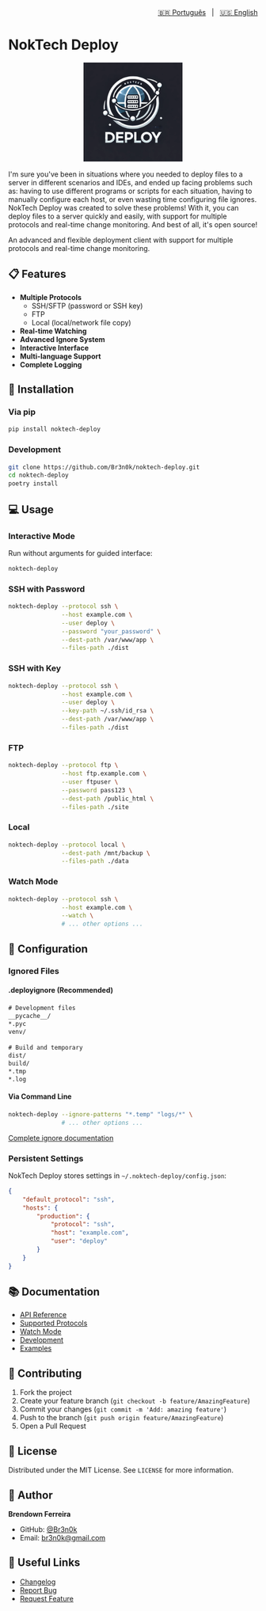 <div align="right">
    <a href="README.md">🇧🇷 Português</a> &nbsp;&nbsp;|&nbsp;&nbsp;
    <a href="README_en.md">🇺🇸 English</a>
</div>

# NokTech Deploy

<p align="center">
  <img src="src/assets/logo.webp" alt="NokTech Deploy Logo" width="200"/>
</p>

I'm sure you've been in situations where you needed to deploy files to a server in different scenarios and IDEs,
and ended up facing problems such as: having to use different programs or scripts for each situation, having to manually
configure each host, or even wasting time configuring file ignores. NokTech Deploy was created to solve these problems!
With it, you can deploy files to a server quickly and easily, with support for multiple protocols and real-time change monitoring.
And best of all, it's open source!

An advanced and flexible deployment client with support for multiple protocols and real-time change monitoring.

## 📋 Features

- **Multiple Protocols**
  - SSH/SFTP (password or SSH key)
  - FTP
  - Local (local/network file copy)
- **Real-time Watching**
- **Advanced Ignore System**
- **Interactive Interface**
- **Multi-language Support**
- **Complete Logging**

## 🚀 Installation

### Via pip
```bash
pip install noktech-deploy
```

### Development
```bash
git clone https://github.com/Br3n0k/noktech-deploy.git
cd noktech-deploy
poetry install
```

## 💻 Usage

### Interactive Mode
Run without arguments for guided interface:
```bash
noktech-deploy
```

### SSH with Password
```bash
noktech-deploy --protocol ssh \
               --host example.com \
               --user deploy \
               --password "your_password" \
               --dest-path /var/www/app \
               --files-path ./dist
```

### SSH with Key
```bash
noktech-deploy --protocol ssh \
               --host example.com \
               --user deploy \
               --key-path ~/.ssh/id_rsa \
               --dest-path /var/www/app \
               --files-path ./dist
```

### FTP
```bash
noktech-deploy --protocol ftp \
               --host ftp.example.com \
               --user ftpuser \
               --password pass123 \
               --dest-path /public_html \
               --files-path ./site
```

### Local
```bash
noktech-deploy --protocol local \
               --dest-path /mnt/backup \
               --files-path ./data
```

### Watch Mode
```bash
noktech-deploy --protocol ssh \
               --host example.com \
               --watch \
               # ... other options ...
```

## 📝 Configuration

### Ignored Files

#### .deployignore (Recommended)
```plaintext
# Development files
__pycache__/
*.pyc
venv/

# Build and temporary
dist/
build/
*.tmp
*.log
```

#### Via Command Line
```bash
noktech-deploy --ignore-patterns "*.temp" "logs/*" \
               # ... other options ...
```

[Complete ignore documentation](docs/ignore_rules.md)

### Persistent Settings

NokTech Deploy stores settings in `~/.noktech-deploy/config.json`:

```json
{
    "default_protocol": "ssh",
    "hosts": {
        "production": {
            "protocol": "ssh",
            "host": "example.com",
            "user": "deploy"
        }
    }
}
```

## 📚 Documentation

- [API Reference](docs/api.md)
- [Supported Protocols](docs/protocols.md)
- [Watch Mode](docs/watching.md)
- [Development](docs/development.md)
- [Examples](docs/examples.md)

## 🤝 Contributing

1. Fork the project
2. Create your feature branch (`git checkout -b feature/AmazingFeature`)
3. Commit your changes (`git commit -m 'Add: amazing feature'`)
4. Push to the branch (`git push origin feature/AmazingFeature`)
5. Open a Pull Request

## 📄 License

Distributed under the MIT License. See `LICENSE` for more information.

## 👤 Author

**Brendown Ferreira**
- GitHub: [@Br3n0k](https://github.com/Br3n0k)
- Email: br3n0k@gmail.com

## 🔗 Useful Links

- [Changelog](CHANGELOG.md)
- [Report Bug](https://github.com/Br3n0k/noktech-deploy/issues)
- [Request Feature](https://github.com/Br3n0k/noktech-deploy/issues) 